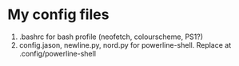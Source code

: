 # My config files

1. .bashrc for bash profile (neofetch, colourscheme, PS1?)
2. config.jason, newline.py, nord.py for powerline-shell. Replace at .config/powerline-shell
